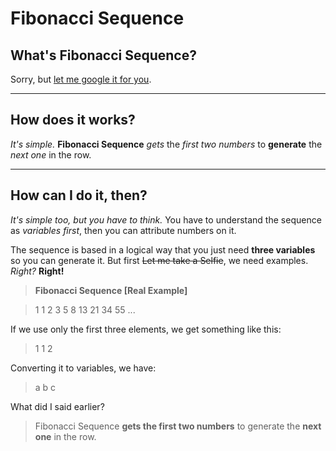 # Fibonacci Sequence

## What's Fibonacci Sequence?
Sorry, but [let me google it for you](http://lmgtfy.com/?q=Fibonacci+Sequence).
***
## How does it works?
*It's simple.*
**Fibonacci Sequence** *gets* the *first two numbers* to **generate** the *next one* in the row.
***
## How can I do it, then?
*It's simple too, but you have to think.*
You have to understand the sequence as *variables first*, then you can attribute numbers on it.

The sequence is based in a logical way that you just need **three variables** so you can generate it. But first ~~Let me take a Selfie~~, we need examples. *Right?* **Right!**

> **Fibonacci Sequence [Real Example]**

> 1 1 2 3 5 8 13 21 34 55 ...

If we use only the first three elements, we get something like this:
> 1 1 2

Converting it to variables, we have:
> a b c

What did I said earlier?
> Fibonacci Sequence **gets the first two numbers** to generate the **next one** in the row.
